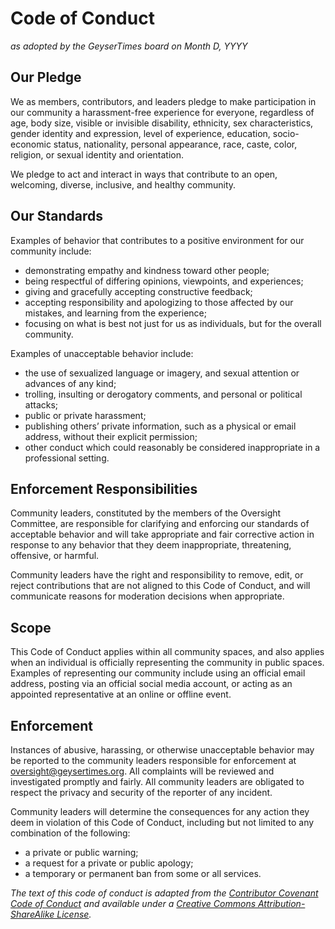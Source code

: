# Code of Conduct

_as adopted by the GeyserTimes board on Month D, YYYY_

## Our Pledge
We as members, contributors, and leaders pledge to make participation in our community a harassment-free experience for everyone, regardless of age, body size, visible or invisible disability, ethnicity, sex characteristics, gender identity and expression, level of experience, education, socio-economic status, nationality, personal appearance, race, caste, color, religion, or sexual identity and orientation.

We pledge to act and interact in ways that contribute to an open, welcoming, diverse, inclusive, and healthy community.

## Our Standards
Examples of behavior that contributes to a positive environment for our community include:

* demonstrating empathy and kindness toward other people;
* being respectful of differing opinions, viewpoints, and experiences;
* giving and gracefully accepting constructive feedback;
* accepting responsibility and apologizing to those affected by our mistakes, and learning from the experience;
* focusing on what is best not just for us as individuals, but for the overall community.

Examples of unacceptable behavior include:

* the use of sexualized language or imagery, and sexual attention or advances of any kind;
* trolling, insulting or derogatory comments, and personal or political attacks;
* public or private harassment;
* publishing others’ private information, such as a physical or email address, without their explicit permission;
* other conduct which could reasonably be considered inappropriate in a professional setting.

## Enforcement Responsibilities
Community leaders, constituted by the members of the Oversight Committee, are responsible for clarifying and enforcing our standards of acceptable behavior and will take appropriate and fair corrective action in response to any behavior that they deem inappropriate, threatening, offensive, or harmful.

Community leaders have the right and responsibility to remove, edit, or reject contributions that are not aligned to this Code of Conduct, and will communicate reasons for moderation decisions when appropriate.

## Scope
This Code of Conduct applies within all community spaces, and also applies when an individual is officially representing the community in public spaces. Examples of representing our community include using an official email address, posting via an official social media account, or acting as an appointed representative at an online or offline event.

## Enforcement
Instances of abusive, harassing, or otherwise unacceptable behavior may be reported to the community leaders responsible for enforcement at [oversight@geysertimes.org](mailto:oversight@geysertimes.org). All complaints will be reviewed and investigated promptly and fairly. All community leaders are obligated to respect the privacy and security of the reporter of any incident.

Community leaders will determine the consequences for any action they deem in violation of this Code of Conduct, including but not limited to any combination of the following:

* a private or public warning; 
* a request for a private or public apology; 
* a temporary or permanent ban from some or all services.


_The text of this code of conduct is adapted from the [Contributor Covenant Code of Conduct](https://www.contributor-covenant.org/version/2/1/code_of_conduct.html) and available under a [Creative Commons Attribution-ShareAlike License](https://creativecommons.org/licenses/by-sa/4.0/)._
